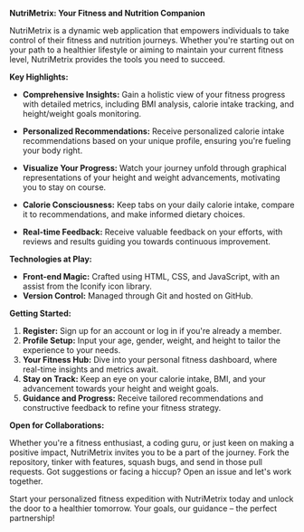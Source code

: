 **NutriMetrix: Your Fitness and Nutrition Companion**

NutriMetrix is a dynamic web application that empowers individuals to take control of their fitness and nutrition journeys. Whether you're starting out on your path to a healthier lifestyle or aiming to maintain your current fitness level, NutriMetrix provides the tools you need to succeed.

**Key Highlights:**

- **Comprehensive Insights:** Gain a holistic view of your fitness progress with detailed metrics, including BMI analysis, calorie intake tracking, and height/weight goals monitoring.

- **Personalized Recommendations:** Receive personalized calorie intake recommendations based on your unique profile, ensuring you're fueling your body right.

- **Visualize Your Progress:** Watch your journey unfold through graphical representations of your height and weight advancements, motivating you to stay on course.

- **Calorie Consciousness:** Keep tabs on your daily calorie intake, compare it to recommendations, and make informed dietary choices.

- **Real-time Feedback:** Receive valuable feedback on your efforts, with reviews and results guiding you towards continuous improvement.

**Technologies at Play:**

- **Front-end Magic:** Crafted using HTML, CSS, and JavaScript, with an assist from the Iconify icon library.
- **Version Control:** Managed through Git and hosted on GitHub.

**Getting Started:**

1. **Register:** Sign up for an account or log in if you're already a member.
2. **Profile Setup:** Input your age, gender, weight, and height to tailor the experience to your needs.
3. **Your Fitness Hub:** Dive into your personal fitness dashboard, where real-time insights and metrics await.
4. **Stay on Track:** Keep an eye on your calorie intake, BMI, and your advancement towards your height and weight goals.
5. **Guidance and Progress:** Receive tailored recommendations and constructive feedback to refine your fitness strategy.

**Open for Collaborations:**

Whether you're a fitness enthusiast, a coding guru, or just keen on making a positive impact, NutriMetrix invites you to be a part of the journey. Fork the repository, tinker with features, squash bugs, and send in those pull requests. Got suggestions or facing a hiccup? Open an issue and let's work together.

Start your personalized fitness expedition with NutriMetrix today and unlock the door to a healthier tomorrow. Your goals, our guidance – the perfect partnership!
